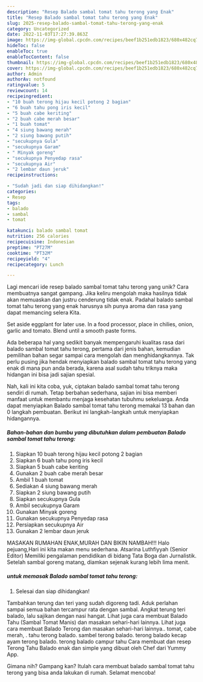 ```yaml
---
description: "Resep Balado sambal tomat tahu terong yang Enak"
title: "Resep Balado sambal tomat tahu terong yang Enak"
slug: 2025-resep-balado-sambal-tomat-tahu-terong-yang-enak
category: Uncategorized
date: 2022-11-03T17:27:39.863Z
image: https://img-global.cpcdn.com/recipes/beef1b251edb1823/680x482cq70/balado-sambal-tomat-tahu-terong-foto-resep-utama.jpg
hideToc: false
enableToc: true
enableTocContent: false
thumbnail: https://img-global.cpcdn.com/recipes/beef1b251edb1823/680x482cq70/balado-sambal-tomat-tahu-terong-foto-resep-utama.jpg
cover: https://img-global.cpcdn.com/recipes/beef1b251edb1823/680x482cq70/balado-sambal-tomat-tahu-terong-foto-resep-utama.jpg
author: Admin
authorAv: notfound
ratingvalue: 5
reviewcount: 14
recipeingredient:
- "10 buah terong hijau kecil potong 2 bagian"
- "6 buah tahu pong iris kecil"
- "5 buah cabe keriting"
- "2 buah cabe merah besar"
- "1 buah tomat"
- "4 siung bawang merah"
- "2 siung bawang putih"
- "secukupnya Gula"
- "secukupnya Garam"
- " Minyak goreng"
- "secukupnya Penyedap rasa"
- "secukupnya Air"
- "2 lembar daun jeruk"
recipeinstructions:

- "Sudah jadi dan siap dihidangkan!"
categories:
- Resep
tags:
- balado
- sambal
- tomat

katakunci: balado sambal tomat 
nutrition: 256 calories
recipecuisine: Indonesian
preptime: "PT27M"
cooktime: "PT32M"
recipeyield: "4"
recipecategory: Lunch

---
```





Lagi mencari ide resep balado sambal tomat tahu terong yang unik? Cara membuatnya sangat gampang. Jika keliru mengolah maka hasilnya tidak akan memuaskan dan justru cenderung tidak enak. Padahal balado sambal tomat tahu terong yang enak harusnya sih punya aroma dan rasa yang dapat memancing selera Kita.





Set aside eggplant for later use. In a food processor, place in chilies, onion, garlic and tomato. Blend until a smooth paste forms.

Ada beberapa hal yang sedikit banyak mempengaruhi kualitas rasa dari balado sambal tomat tahu terong, pertama dari jenis bahan, kemudian pemilihan bahan segar sampai cara mengolah dan menghidangkannya. Tak perlu pusing jika hendak menyiapkan balado sambal tomat tahu terong yang enak di mana pun anda berada, karena asal sudah tahu triknya maka hidangan ini bisa jadi sajian spesial.






Nah, kali ini kita coba, yuk, ciptakan balado sambal tomat tahu terong sendiri di rumah. Tetap berbahan sederhana, sajian ini bisa memberi manfaat untuk membantu menjaga kesehatan tubuhmu sekeluarga. Anda dapat menyiapkan Balado sambal tomat tahu terong memakai 13 bahan dan 0 langkah pembuatan. Berikut ini langkah-langkah untuk menyiapkan hidangannya.

<!--inarticleads1-->

##### Bahan-bahan dan bumbu yang dibutuhkan dalam pembuatan Balado sambal tomat tahu terong:

1. Siapkan 10 buah terong hijau kecil potong 2 bagian
1. Siapkan 6 buah tahu pong iris kecil
1. Siapkan 5 buah cabe keriting
1. Gunakan 2 buah cabe merah besar
1. Ambil 1 buah tomat
1. Sediakan 4 siung bawang merah
1. Siapkan 2 siung bawang putih
1. Siapkan secukupnya Gula
1. Ambil secukupnya Garam
1. Gunakan  Minyak goreng
1. Gunakan secukupnya Penyedap rasa
1. Persiapkan secukupnya Air
1. Gunakan 2 lembar daun jeruk


MASAKAN RUMAHAN ENAK,MURAH DAN BIKIN NAMBAH!!! Halo pejuang,Hari ini kita makan menu sederhana. Atsarina Luthfiyyah (Senior Editor) Memiliki pengalaman pendidikan di bidang Tata Boga dan Jurnalistik. Setelah sambal goreng matang, diamkan sejenak kurang lebih lima menit. 

<!--inarticleads2-->

#####  untuk memasak Balado sambal tomat tahu terong:


1. Selesai dan siap dihidangkan!

Tambahkan terung dan teri yang sudah digoreng tadi. Aduk perlahan sampai semua bahan tercampur rata dengan sambal. Angkat terung teri balado, lalu sajikan dengan nasi hangat. Lihat juga cara membuat Balado Tahu (Sambal Tomat Manis) dan masakan sehari-hari lainnya. Lihat juga cara membuat Balado Terong dan masakan sehari-hari lainnya.. tomat, cabe merah, . tahu terong balado. sambel terong balado. terong balado kecap ayam terong balado. terong balado campur tahu Cara membuat dan resep Terong Tahu Balado enak dan simple yang dibuat oleh Chef dari Yummy App. 

Gimana nih? Gampang kan? Itulah cara membuat balado sambal tomat tahu terong yang bisa anda lakukan di rumah. Selamat mencoba!

